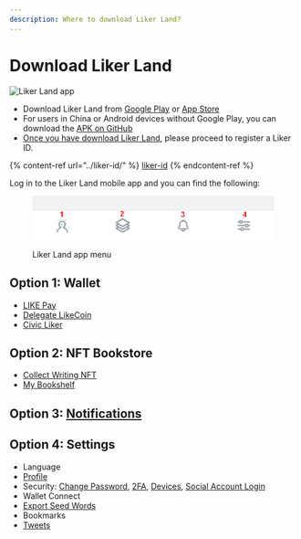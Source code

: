 ```yaml
---
description: Where to download Liker Land?
---
```


# Download Liker Land

![Liker Land app](../../.gitbook/assets/likecoin\_ad72\_appstore4\_fullpic\_en.png)

* Download Liker Land from [Google Play](https://play.google.com/store/apps/details?id=com.oice) or [App Store](https://apps.apple.com/hk/app/liker-land/id1248232355)
* For users in China or Android devices without Google Play, you can download the [APK on GitHub](https://github.com/likecoin/likecoin-app/releases)
* [Once you have download Liker Land](https://liker.land/getapp), please proceed to register a Liker ID.

{% content-ref url="../liker-id/" %}
[liker-id](../liker-id/)
{% endcontent-ref %}

Log in to the Liker Land mobile app and you can find the following:

<figure><img src="../../.gitbook/assets/Liker Land app menu.png" alt=""><figcaption><p>Liker Land app menu</p></figcaption></figure>

## Option 1: Wallet

* [LIKE Pay](../../general-guides/wallet/like-pay.md)
* [Delegate LikeCoin](../../general-guides/stake/)
* [Civic Liker](../civic-liker/)

## Option 2: NFT Bookstore

* [Collect Writing NFT](../../general-guides/writing-nft/collect-writing-nft/)
* [My Bookshelf](../../general-guides/writing-nft/collect-writing-nft/dashboard.md)

## Option 3: [Notifications](../../general-guides/writing-nft/collect-writing-nft/notifications.md)

## Option 4: Settings

* Language
* [Profile](../liker-id/edit-avatar-displayname.md)
* Security: [Change Password](../liker-id/register/reset-password.md), [2FA](../liker-id/register/verifying-email-address.md), [Devices](../liker-id/register/devices.md), [Social Account Login](../liker-id/register/social-media-logins.md)
* Wallet Connect
* [Export Seed Words](../liker-id/export-seed-words.md)
* Bookmarks
* [Tweets](superlike.md)
